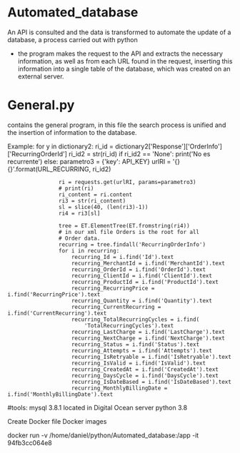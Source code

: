 # Automated_database
An API is consulted and the data is transformed to automate the update of a database, a process carried out with python

- the program makes the request to the API and extracts the necessary information, as well as from each URL found in the request, inserting this information into a single table of the database, which was created on an external server.

# General.py

contains the general program, in this file the search process is unified and the insertion of information to the database.

Example:
for y in dictionary2:
                ri_id = dictionary2['Response']['OrderInfo']['RecurringOrderId']
                ri_id2 = str(ri_id)
                if ri_id2 == 'None':
                    print('No es recurrente')
                else:
                    parametro3 = {'key': API_KEY}
                    urlRI = '{}{}'.format(URL_RECURRING, ri_id2)

                    ri = requests.get(urlRI, params=parametro3)
                    # print(ri)
                    ri_content = ri.content
                    ri3 = str(ri_content)
                    sl = slice(40, (len(ri3)-1))
                    ri4 = ri3[sl]

                    tree = ET.ElementTree(ET.fromstring(ri4))
                    # in our xml file Orders is the root for all
                    # Order data.
                    recurring = tree.findall('RecurringOrderInfo')
                    for i in recurring:
                        recurring_Id = i.find('Id').text
                        recurring_MerchantId = i.find('MerchantId').text
                        recurring_OrderId = i.find('OrderId').text
                        recurring_ClientId = i.find('ClientId').text
                        recurring_ProductId = i.find('ProductId').text
                        recurring_RecurringPrice = i.find('RecurringPrice').text
                        recurring_Quantity = i.find('Quantity').text
                        recurring_CurrentRecurring = i.find('CurrentRecurring').text
                        recurring_TotalRecurringCycles = i.find(
                            'TotalRecurringCycles').text
                        recurring_LastCharge = i.find('LastCharge').text
                        recurring_NextCharge = i.find('NextCharge').text
                        recurring_Status = i.find('Status').text
                        recurring_Attempts = i.find('Attempts').text
                        recurring_IsRetryable = i.find('IsRetryable').text
                        recurring_IsValid = i.find('IsValid').text
                        recurring_CreatedAt = i.find('CreatedAt').text
                        recurring_DaysCycle = i.find('DaysCycle').text
                        recurring_IsDateBased = i.find('IsDateBased').text
                        recurring_MonthlyBillingDate = i.find('MonthlyBillingDate').text

#tools:
mysql 3.8.1 located in Digital Ocean server
python 3.8


Create Docker file
Docker images

docker run -v /home/daniel/python/Automated_database:/app -it 94fb3cc064e8